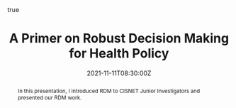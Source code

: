 ---
title: A Primer on Robust Decision Making for Health Policy

abstract: In this presentation, I introduced RDM to CISNET Junior Investigators and presented our RDM work.

authors: 
- admin
date: "2021-11-11T08:30:00Z"
event: 2021 CISNET Junior Investigator Meeting
event_url: ""
featured: true
links: []
location: CISNET Annual Meeting
math: true
projects: []
publishDate: "2021-11-10T00:00:00Z"
slides: []
summary: 
tags: []
url_code: ""
url_pdf: ""
url_slides: ""
url_video: ""
---